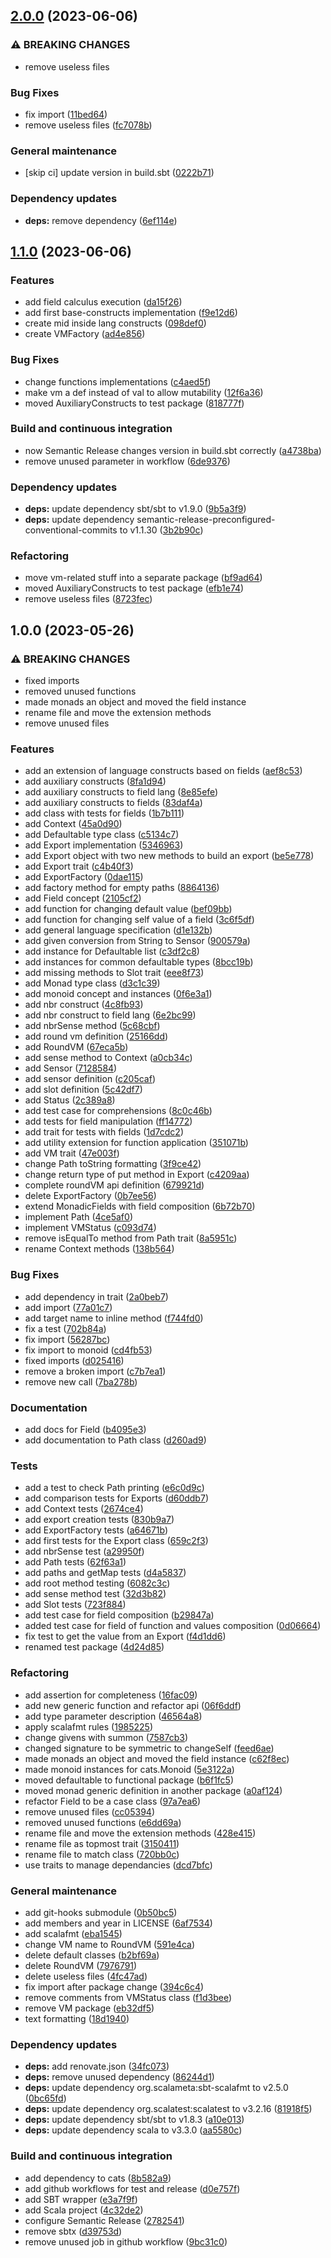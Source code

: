 ## [2.0.0](https://github.com/RustFields/ScaFi-core/compare/1.1.0...2.0.0) (2023-06-06)


### ⚠ BREAKING CHANGES

* remove useless files

### Bug Fixes

* fix import ([11bed64](https://github.com/RustFields/ScaFi-core/commit/11bed64083c302e4a0da37310188448d31b82204))
* remove useless files ([fc7078b](https://github.com/RustFields/ScaFi-core/commit/fc7078bd2f4726457817611b3ee436199dfa9dbf))


### General maintenance

* [skip ci] update version in build.sbt ([0222b71](https://github.com/RustFields/ScaFi-core/commit/0222b71119d1de3d37f582812919171acf96a4e3))


### Dependency updates

* **deps:** remove dependency ([6ef114e](https://github.com/RustFields/ScaFi-core/commit/6ef114ed5e04b4ca1eaa58e820144189c3f54889))

## [1.1.0](https://github.com/RustFields/ScaFi-core/compare/1.0.0...1.1.0) (2023-06-06)


### Features

* add field calculus execution ([da15f26](https://github.com/RustFields/ScaFi-core/commit/da15f2695175968f257c0aa9c6b49b6eb776e968))
* add first base-constructs implementation ([f9e12d6](https://github.com/RustFields/ScaFi-core/commit/f9e12d65039cae79a1abd547802faeb5ce4c3819))
* create mid inside lang constructs ([098def0](https://github.com/RustFields/ScaFi-core/commit/098def06f359fa820358bd2024c743cbf8016dea))
* create VMFactory ([ad4e856](https://github.com/RustFields/ScaFi-core/commit/ad4e8564fd68a96dc6e64ee21f87fb6502e13627))


### Bug Fixes

* change functions implementations ([c4aed5f](https://github.com/RustFields/ScaFi-core/commit/c4aed5ffbe34932df155ab6d0e356c67086e3d13))
* make vm a def instead of val to allow mutability ([12f6a36](https://github.com/RustFields/ScaFi-core/commit/12f6a36c9d019750657b58fea00d43356cca8bbe))
* moved AuxiliaryConstructs to test package ([818777f](https://github.com/RustFields/ScaFi-core/commit/818777f275592475126983c9806072850e0c6cde))


### Build and continuous integration

* now Semantic Release changes version in build.sbt correctly ([a4738ba](https://github.com/RustFields/ScaFi-core/commit/a4738ba5a42925cf493c407b5c68bf4cb1a084e9))
* remove unused parameter in workflow ([6de9376](https://github.com/RustFields/ScaFi-core/commit/6de9376587d38911033a18e07427f30b658960a1))


### Dependency updates

* **deps:** update dependency sbt/sbt to v1.9.0 ([9b5a3f9](https://github.com/RustFields/ScaFi-core/commit/9b5a3f9254e3375c4a20e3fc54be8d8db52a8926))
* **deps:** update dependency semantic-release-preconfigured-conventional-commits to v1.1.30 ([3b2b90c](https://github.com/RustFields/ScaFi-core/commit/3b2b90c9912d8e5982fd6d0d944de4794ec7d515))


### Refactoring

* move vm-related stuff into a separate package ([bf9ad64](https://github.com/RustFields/ScaFi-core/commit/bf9ad648d2d948bdf8caf70bea20097724a34691))
* moved AuxiliaryConstructs to test package ([efb1e74](https://github.com/RustFields/ScaFi-core/commit/efb1e740d014683a02c92f06b07ed11c1f5acd86))
* remove useless files ([8723fec](https://github.com/RustFields/ScaFi-core/commit/8723feca2f4fd55fb54dbefbea36ebc31336e270))

## 1.0.0 (2023-05-26)


### ⚠ BREAKING CHANGES

* fixed imports
* removed unused functions
* made monads an object and moved the field instance
* rename file and move the extension methods
* remove unused files

### Features

* add an extension of language constructs based on fields ([aef8c53](https://github.com/RustFields/ScaFi-core/commit/aef8c537514ab0f5448c6d199eb5fa13f46971ad))
* add auxiliary constructs ([8fa1d94](https://github.com/RustFields/ScaFi-core/commit/8fa1d944060f4bdd702349e2a1a065560748a5d6))
* add auxiliary constructs to field lang ([8e85efe](https://github.com/RustFields/ScaFi-core/commit/8e85efeaed2843ece661f694935ad81fd705f178))
* add auxiliary constructs to fields ([83daf4a](https://github.com/RustFields/ScaFi-core/commit/83daf4af0673db8855f850c87219878a3b598921))
* add class with tests for fields ([1b7b111](https://github.com/RustFields/ScaFi-core/commit/1b7b1110fe28caf4aa25d925a53bbec53396ac9e))
* add Context ([45a0d90](https://github.com/RustFields/ScaFi-core/commit/45a0d902cfc4303a09222d52e40f64e075cc5134))
* add Defaultable type class ([c5134c7](https://github.com/RustFields/ScaFi-core/commit/c5134c7a0458777d5ceec214c8fbc084420c0a23))
* add Export implementation ([5346963](https://github.com/RustFields/ScaFi-core/commit/53469631947ffb51067ff81eee4b794fdb1b2a7e))
* add Export object with two new methods to build an export ([be5e778](https://github.com/RustFields/ScaFi-core/commit/be5e7783b4d89621d73a3332aeba8b8b4e525655))
* add Export trait ([c4b40f3](https://github.com/RustFields/ScaFi-core/commit/c4b40f3dffac5ca3f130edccf683a58d62441c96))
* add ExportFactory ([0dae115](https://github.com/RustFields/ScaFi-core/commit/0dae1153d81bf457722ca342f2f434323768a43b))
* add factory method for empty paths ([8864136](https://github.com/RustFields/ScaFi-core/commit/886413667c5f9773a81de614afbc24890e3084c6))
* add Field concept ([2105cf2](https://github.com/RustFields/ScaFi-core/commit/2105cf26e6851854099bc55c9e8745fefc4c7f4c))
* add function for changing default value ([bef09bb](https://github.com/RustFields/ScaFi-core/commit/bef09bbe3424ff10b8e52a61c6f5b3e414a896bf))
* add function for changing self value of a field ([3c6f5df](https://github.com/RustFields/ScaFi-core/commit/3c6f5df47b4d517844ef157f7a90ef7d145c320e))
* add general language specification ([d1e132b](https://github.com/RustFields/ScaFi-core/commit/d1e132b5a0e322d8ada490a6da9e00c71ff20fac))
* add given conversion from String to Sensor ([900579a](https://github.com/RustFields/ScaFi-core/commit/900579a1ec963d1f424d9cd6edc5312190169ce8))
* add instance for Defaultable list ([c3df2c8](https://github.com/RustFields/ScaFi-core/commit/c3df2c8deb6e0e1edf689d1615afcc68181d7688))
* add instances for common defaultable types ([8bcc19b](https://github.com/RustFields/ScaFi-core/commit/8bcc19bc883815d60c899bc9f72ecea1faacbdd8))
* add missing methods to Slot trait ([eee8f73](https://github.com/RustFields/ScaFi-core/commit/eee8f73bd053525397e8a6202270a3e6b6131f9e))
* add Monad type class ([d3c1c39](https://github.com/RustFields/ScaFi-core/commit/d3c1c39ee9533d20106ac6461f6c971b9a9dc296))
* add monoid concept and instances ([0f6e3a1](https://github.com/RustFields/ScaFi-core/commit/0f6e3a109d6179cb07c61d023f7c816f9395319e))
* add nbr construct ([4c8fb93](https://github.com/RustFields/ScaFi-core/commit/4c8fb930e2995cf91e9bc071d2c882b0b261e1c6))
* add nbr construct to field lang ([6e2bc99](https://github.com/RustFields/ScaFi-core/commit/6e2bc996c35a9dda4e2f557f3623125b61dd1f64))
* add nbrSense method ([5c68cbf](https://github.com/RustFields/ScaFi-core/commit/5c68cbf67ed7d05c8e200f19b19fbdf08c130a4d))
* add round vm definition ([25166dd](https://github.com/RustFields/ScaFi-core/commit/25166dd4f845f86ae5b6d0f8de27c7a702e25b54))
* add RoundVM ([67eca5b](https://github.com/RustFields/ScaFi-core/commit/67eca5b20f023a3f7a2d147c5d73d6ab5a165756))
* add sense method to Context ([a0cb34c](https://github.com/RustFields/ScaFi-core/commit/a0cb34c528e913942c289f82579db8aa899e4c21))
* add Sensor ([7128584](https://github.com/RustFields/ScaFi-core/commit/7128584d6b3347738885508d28adbd06b6028742))
* add sensor definition ([c205caf](https://github.com/RustFields/ScaFi-core/commit/c205caf2be19aaeafc9194a6af4bdac634eea02b))
* add slot definition ([5c42df7](https://github.com/RustFields/ScaFi-core/commit/5c42df7d9964ceea459b82fa4567c013bf2d67ff))
* add Status ([2c389a8](https://github.com/RustFields/ScaFi-core/commit/2c389a84a92bf0e8f8cf58a036ead36fb3b75939))
* add test case for comprehensions ([8c0c46b](https://github.com/RustFields/ScaFi-core/commit/8c0c46bbb5d381542ef3fad009a4b0404c54b243))
* add tests for field manipulation ([ff14772](https://github.com/RustFields/ScaFi-core/commit/ff147729906569a3f773448f37f8ccae5405ba41))
* add trait for tests with fields ([1d7cdc2](https://github.com/RustFields/ScaFi-core/commit/1d7cdc25dc32fc56f4eab867f29177ce4d6d23cd))
* add utility extension for function application ([351071b](https://github.com/RustFields/ScaFi-core/commit/351071b81e5d8c8d9c8ccdc8ea1d897eed12a662))
* add VM trait ([47e003f](https://github.com/RustFields/ScaFi-core/commit/47e003fbe379ca940bdae154212083b46c2b2f05))
* change Path toString formatting ([3f9ce42](https://github.com/RustFields/ScaFi-core/commit/3f9ce423d63a1adf4d4afa164301006d56d7f3b7))
* change return type of put method in Export ([c4209aa](https://github.com/RustFields/ScaFi-core/commit/c4209aaad5ec52938efa2e618c72f67bb1e9dd14))
* complete roundVM api definition ([679921d](https://github.com/RustFields/ScaFi-core/commit/679921db6ffb94a4b306fddf524e5776025de34d))
* delete ExportFactory ([0b7ee56](https://github.com/RustFields/ScaFi-core/commit/0b7ee56e31d9b34c7e27caccaf62d07685cdd838))
* extend MonadicFields with field composition ([6b72b70](https://github.com/RustFields/ScaFi-core/commit/6b72b7044bee30d1da95d7822be6924a585eaf6c))
* implement Path ([4ce5af0](https://github.com/RustFields/ScaFi-core/commit/4ce5af05997c974206425a89654d2cb1bb0a5953))
* implement VMStatus ([c093d74](https://github.com/RustFields/ScaFi-core/commit/c093d7435dc95d77185db05599d675a0e6a33efa))
* remove isEqualTo method from Path trait ([8a5951c](https://github.com/RustFields/ScaFi-core/commit/8a5951c53e689a251b8bfde7b6b0417be3bf18f7))
* rename Context methods ([138b564](https://github.com/RustFields/ScaFi-core/commit/138b564c17e83ab453ea171a0dd1e29679b254fc))


### Bug Fixes

* add dependency in trait ([2a0beb7](https://github.com/RustFields/ScaFi-core/commit/2a0beb7f8dc32f73328709507e7475d0de2495a8))
* add import ([77a01c7](https://github.com/RustFields/ScaFi-core/commit/77a01c7e891e39d15930189a960d4cd3efea4ee0))
* add target name to inline method ([f744fd0](https://github.com/RustFields/ScaFi-core/commit/f744fd0c61769313daada8d0c9c93e1af828b933))
* fix a test ([702b84a](https://github.com/RustFields/ScaFi-core/commit/702b84af3eac63c4097e8fef80a141b1c06d4cc0))
* fix import ([56287bc](https://github.com/RustFields/ScaFi-core/commit/56287bcc0425a6be7701214839e85c85dbd15ec2))
* fix import to monoid ([cd4fb53](https://github.com/RustFields/ScaFi-core/commit/cd4fb534f8408f32b0c3779aa471a7d1652ad1e5))
* fixed imports ([d025416](https://github.com/RustFields/ScaFi-core/commit/d02541613e45c21c401d5dcb34fd912c3c6c5872))
* remove a broken import ([c7b7ea1](https://github.com/RustFields/ScaFi-core/commit/c7b7ea18a4e81f818f1fc4a1ea1e8b08a29d652d))
* remove new call ([7ba278b](https://github.com/RustFields/ScaFi-core/commit/7ba278bc6312452c734d79fec67875c1121f6d3e))


### Documentation

* add docs for Field ([b4095e3](https://github.com/RustFields/ScaFi-core/commit/b4095e385d801fd0c4d3505b188f35da03d0293e))
* add documentation to Path class ([d260ad9](https://github.com/RustFields/ScaFi-core/commit/d260ad9d6739f08b2220735d48d9f02aed0d116e))


### Tests

* add a test to check Path printing ([e6c0d9c](https://github.com/RustFields/ScaFi-core/commit/e6c0d9c97ee75dc2ce9c480935b2fde57c28f021))
* add comparison tests for Exports ([d60ddb7](https://github.com/RustFields/ScaFi-core/commit/d60ddb72b9d75230d417ef4ac3738e1e8cffb2a6))
* add Context tests ([2674ce4](https://github.com/RustFields/ScaFi-core/commit/2674ce41c619740033505e7ea1d55b497c2a30cf))
* add export creation tests ([830b9a7](https://github.com/RustFields/ScaFi-core/commit/830b9a744fefe6161e5ab61952c4c8258f2f47e6))
* add ExportFactory tests ([a64671b](https://github.com/RustFields/ScaFi-core/commit/a64671b4b7f3ad8a364564998ac95d3be851c819))
* add first tests for the Export class ([659c2f3](https://github.com/RustFields/ScaFi-core/commit/659c2f33ce10c296e02aa85b3c3eaa4b38a6eb45))
* add nbrSense test ([a29950f](https://github.com/RustFields/ScaFi-core/commit/a29950fc6f530557756cf494badb3656d81a5017))
* add Path tests ([62f63a1](https://github.com/RustFields/ScaFi-core/commit/62f63a1f0b6e32f32d9b5ed70d05f05bb1fa8aad))
* add paths and getMap tests ([d4a5837](https://github.com/RustFields/ScaFi-core/commit/d4a58379ed10fc05c8f1f74d101b0acb5a79ea91))
* add root method testing ([6082c3c](https://github.com/RustFields/ScaFi-core/commit/6082c3ce7c5689ffaec46a39a0090280bcc5a873))
* add sense method test ([32d3b82](https://github.com/RustFields/ScaFi-core/commit/32d3b82a5537ff5514cbbde6dfeff1574ac12691))
* add Slot tests ([723f884](https://github.com/RustFields/ScaFi-core/commit/723f884bf4b2970c41fdfdef4d124c2d94e15b07))
* add test case for field composition ([b29847a](https://github.com/RustFields/ScaFi-core/commit/b29847a2e58e9a1d07ef9564873f55fd3c871239))
* added test case for field of function and values composition ([0d06664](https://github.com/RustFields/ScaFi-core/commit/0d0666479626ccf8cbd226d61ef37395acdd3149))
* fix test to get the value from an Export ([f4d1dd6](https://github.com/RustFields/ScaFi-core/commit/f4d1dd606024b580cba9603ecde88066e19766fa))
* renamed test package ([4d24d85](https://github.com/RustFields/ScaFi-core/commit/4d24d85cd1a9862b6be2935239d14c815fa09b9d))


### Refactoring

* add assertion for completeness ([16fac09](https://github.com/RustFields/ScaFi-core/commit/16fac09c4472acc17754a06ecb3e0e85aa3bb39b))
* add new generic function and refactor api ([06f6ddf](https://github.com/RustFields/ScaFi-core/commit/06f6ddfb60d82d676bb0a1835c4615fd89e8632e))
* add type parameter description ([46564a8](https://github.com/RustFields/ScaFi-core/commit/46564a888fbb86236e3f4e35c6546cb87033ce54))
* apply scalafmt rules ([1985225](https://github.com/RustFields/ScaFi-core/commit/19852254bd681048b56af8c86185869b2e326efa))
* change givens with summon ([7587cb3](https://github.com/RustFields/ScaFi-core/commit/7587cb318650710e546bc51a6e095b4e1a93f7d4))
* changed signature to be symmetric to changeSelf ([feed6ae](https://github.com/RustFields/ScaFi-core/commit/feed6ae24ad9e321749406216afbd8d81e432140))
* made monads an object and moved the field instance ([c62f8ec](https://github.com/RustFields/ScaFi-core/commit/c62f8ecc74b872a25044098deecaa70fc5228a2f))
* made monoid instances for cats.Monoid ([5e3122a](https://github.com/RustFields/ScaFi-core/commit/5e3122af24e81eadbffe5b9cffa7aa8436ab6bad))
* moved defaultable to functional package ([b6f1fc5](https://github.com/RustFields/ScaFi-core/commit/b6f1fc5d7772752d693081f5cf8a08889da9ee8f))
* moved monad generic definition in another package ([a0af124](https://github.com/RustFields/ScaFi-core/commit/a0af1243b21967bdae32670fb18d9d8f8fd13522))
* refactor Field to be a case class ([97a7ea6](https://github.com/RustFields/ScaFi-core/commit/97a7ea655fa5b9f59c2b52ce79ab739d8b6da3d5))
* remove unused files ([cc05394](https://github.com/RustFields/ScaFi-core/commit/cc053947eb3100a1553c2c2f3aa7cf8edc7b9c58))
* removed unused functions ([e6dd69a](https://github.com/RustFields/ScaFi-core/commit/e6dd69a7911c871a936cb8dcbf499e42e0875e20))
* rename file and move the extension methods ([428e415](https://github.com/RustFields/ScaFi-core/commit/428e4154b8dccfd1255ea2465dab6425366aa70d))
* rename file as topmost trait ([3150411](https://github.com/RustFields/ScaFi-core/commit/3150411bbe0eaa47b907f8df6864e14f9b45e945))
* rename file to match class ([720bb0c](https://github.com/RustFields/ScaFi-core/commit/720bb0cafde5d05714ecfc200fb7df6720854c69))
* use traits to manage dependancies ([dcd7bfc](https://github.com/RustFields/ScaFi-core/commit/dcd7bfc90df51ac99c0782faf20ab91d82591cc8))


### General maintenance

* add git-hooks submodule ([0b50bc5](https://github.com/RustFields/ScaFi-core/commit/0b50bc5bdad4f11e006151c0669cc9f37ad021ac))
* add members and year in LICENSE ([6af7534](https://github.com/RustFields/ScaFi-core/commit/6af7534eda8be89e0ec81f35fec2332c525f17cd))
* add scalafmt ([eba1545](https://github.com/RustFields/ScaFi-core/commit/eba15452223a1a6a5282c029b1b889773b0faa8f))
* change VM name to RoundVM ([591e4ca](https://github.com/RustFields/ScaFi-core/commit/591e4cacc3e46841abb90a50e3b2bd286a051898))
* delete default classes ([b2bf69a](https://github.com/RustFields/ScaFi-core/commit/b2bf69a295a7abb92297f9beabe7330ce11722a8))
* delete RoundVM ([7976791](https://github.com/RustFields/ScaFi-core/commit/79767910444091ddbc10ff81d1b730f2b0084749))
* delete useless files ([4fc47ad](https://github.com/RustFields/ScaFi-core/commit/4fc47ad8c00c9213bc7b2fd28e524ed198695864))
* fix import after package change ([394c6c4](https://github.com/RustFields/ScaFi-core/commit/394c6c4b5594ae2430e54e5e4ee0af74b8a25b79))
* remove comments from VMStatus class ([f1d3bee](https://github.com/RustFields/ScaFi-core/commit/f1d3bee4b640ad4d72e0954db6d804e36a2b19ea))
* remove VM package ([eb32df5](https://github.com/RustFields/ScaFi-core/commit/eb32df521cc624c5d43df40d74cf8549b78a0403))
* text formatting ([18d1940](https://github.com/RustFields/ScaFi-core/commit/18d194056f7b3313719b6d67ab43ca645a804292))


### Dependency updates

* **deps:** add renovate.json ([34fc073](https://github.com/RustFields/ScaFi-core/commit/34fc0730fc2943172dbbeea1ebc5321c51bbeadc))
* **deps:** remove unused dependency ([86244d1](https://github.com/RustFields/ScaFi-core/commit/86244d1947efe3e2675d25ba7460364e7e522d9f))
* **deps:** update dependency org.scalameta:sbt-scalafmt to v2.5.0 ([0bc65fd](https://github.com/RustFields/ScaFi-core/commit/0bc65fd7d49882b7747389c6d645f79cb4cc9a55))
* **deps:** update dependency org.scalatest:scalatest to v3.2.16 ([81918f5](https://github.com/RustFields/ScaFi-core/commit/81918f55a37bb13d4e7fd15aaf67b960fdce4efc))
* **deps:** update dependency sbt/sbt to v1.8.3 ([a10e013](https://github.com/RustFields/ScaFi-core/commit/a10e0133970c8a4921e2770e0906a48fccfb1ecd))
* **deps:** update dependency scala to v3.3.0 ([aa5580c](https://github.com/RustFields/ScaFi-core/commit/aa5580c1f428ab1d6060668abaa5cf60ea92aa13))


### Build and continuous integration

* add dependency to cats ([8b582a9](https://github.com/RustFields/ScaFi-core/commit/8b582a9c3cf6e2b57dcdc220d93b6ae90eab256f))
* add github workflows for test and release ([d0e757f](https://github.com/RustFields/ScaFi-core/commit/d0e757f29481b170d91ed40865135daff1b144d8))
* add SBT wrapper ([e3a7f9f](https://github.com/RustFields/ScaFi-core/commit/e3a7f9f5da2bbe64faf2d199998b8e064f5b6a1e))
* add Scala project ([4c32de2](https://github.com/RustFields/ScaFi-core/commit/4c32de21c672c5ea66528dd2f93b16843471e3e2))
* configure Semantic Release ([2782541](https://github.com/RustFields/ScaFi-core/commit/27825410340ba2d3ff31963957a6e41bba55bef5))
* remove sbtx ([d39753d](https://github.com/RustFields/ScaFi-core/commit/d39753d599a0d86aaf5e06b874d2be13135283c2))
* remove unused job in github workflow ([9bc31c0](https://github.com/RustFields/ScaFi-core/commit/9bc31c07a8d507c933348bac34f16371b737c81a))
